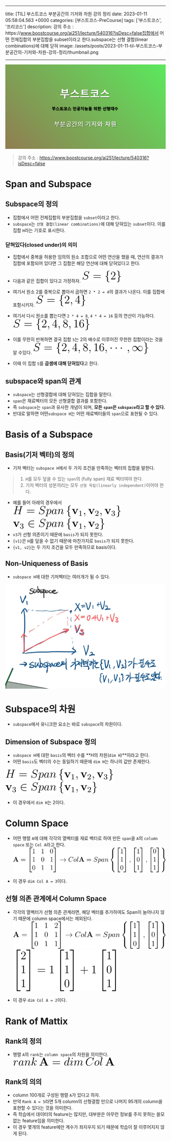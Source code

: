 

---
title: [TIL] 부스트코스 부분공간의 기저와 차원 강의 정리
date: 2023-01-11 05:58:04.563 +0000
categories: [부스트코스-PreCourse]
tags: ['부스트코스', '프리코스']
description: 강의 주소 : https&#x3A;//www.boostcourse.org/ai251/lecture/540316?isDesc=false집합에서 어떤 전체집합의 부분집합을 subset이라고 한다.subspace는 선형 결합(linear combinations)에 대해 닫혀
image: /assets/posts/2023-01-11-til-부스트코스-부분공간의-기저와-차원-강의-정리/thumbnail.png

---

![img](/assets/posts/2023-01-11-til-부스트코스-부분공간의-기저와-차원-강의-정리/img0.png)

> 강의 주소 : https://www.boostcourse.org/ai251/lecture/540316?isDesc=false

# Span and Subspace

## Subspace의 정의

- 집합에서 어떤 전체집합의 부분집합을 `subset`이라고 한다.
- `subspace`는 `선형 결합(linear combinations)`에 대해 닫혀있는 `subset`이다. 이를 집합 `H`라는 기호로 표시한다.

### 닫혀있다(closed under)의 의미

- 집합에서 중복을 허용한 임의의 원소 조합으로 어떤 연산을 했을 때, 연산의 결과가 집합에 포함되어 있다면 그 집합은 해당 연산에 대해 닫혀있다고 한다.


- 다음과 같은 집합이 있다고 가정하자.
![img](/assets/posts/2023-01-11-til-부스트코스-부분공간의-기저와-차원-강의-정리/img1.png)
- 여기서 원소 2를 중복으로 뽑아서 곱하면 `2 * 2 = 4`의 결과가 나온다. 이를 집합에 포함시키자.
![img](/assets/posts/2023-01-11-til-부스트코스-부분공간의-기저와-차원-강의-정리/img2.png)
- 여기서 다시 원소를 뽑는다면 `2 * 4 = 8`, `4 * 4 = 16` 등의 연산이 가능하다.
![img](/assets/posts/2023-01-11-til-부스트코스-부분공간의-기저와-차원-강의-정리/img3.png)
- 이를 무한히 반복하면 결국 집합 `S`는 2의 배수로 이루어진 무한한 집합이라는 것을 알 수있다.
![img](/assets/posts/2023-01-11-til-부스트코스-부분공간의-기저와-차원-강의-정리/img4.png)
- 이때 이 집합 `S`를 **곱셈에 대해 닫혀있다**고 한다.

## subspace와 span의 관계

- `subspace`는 선형결합에 대해 닫혀있는 집합을 말한다.
- `span`은 재료벡터의 모든 선형결합 결과를 포함한다.
- 즉 `subspace`는 `span`과 유사한 개념이 되며, **모든 `span`은 `subspace`라고 할 수 있다.**
- 반대로 말하면 어떤`subspace H`는 어떤 재료벡터들의 `span`으로 표현될 수 있다.

# Basis of a Subspace

## Basis(기저 벡터)의 정의

- 기저 벡터는 `subspace H`에서 두 가지 조건을 만족하는 벡터의 집합을 말한다.

> 1. `H`를 모두 덮을 수 있는 `span`의 (fully span) 재료 벡터여야 한다.
> 2. 기저 벡터의 성분끼리는 모두 `선형 독립(linearly independent)`이어야 한다.


- 예를 들어 아래의 경우에서
![img](/assets/posts/2023-01-11-til-부스트코스-부분공간의-기저와-차원-강의-정리/img5.png)![img](/assets/posts/2023-01-11-til-부스트코스-부분공간의-기저와-차원-강의-정리/img6.png)
- `v3`가 선형 의존이기 때문에 `basis`가 되지 못한다.
- `{v1}`은 `H`를 덮을 수 없기 때문에 마찬가지로 `basis`가 되지 못한다.
- `{v1, v2}`는 두 가지 조건을 모두 만족하므로 basis이다.

## Non-Uniqueness of Basis

- `subspace H`에 대한 기저벡터는 여러개가 될 수 있다.

![img](/assets/posts/2023-01-11-til-부스트코스-부분공간의-기저와-차원-강의-정리/img7.png)

# Subspace의 차원

- `subspace`에서 유니크한 요소는 바로 `subspace`의 차원이다.

## Dimension of Subspace 정의

- `subspace H`에 대한 `basis`의 벡터 수를 **H의 차원(`dim H`)**이라고 한다.
- 어떤 `basis`도 벡터의 수는 동일하기 때문에 `dim H`는 하나의 값만 존재한다.


![img](/assets/posts/2023-01-11-til-부스트코스-부분공간의-기저와-차원-강의-정리/img5.png)![img](/assets/posts/2023-01-11-til-부스트코스-부분공간의-기저와-차원-강의-정리/img6.png)
- 이 경우에서 `dim H`는 2이다.

# Column Space

- 어떤 행렬 `A`에 대해 각각의 열벡터를 재료 벡터로 하여 만든 `span`을 `A`의 `column space` 또는 `Col A`라고 한다.
![img](/assets/posts/2023-01-11-til-부스트코스-부분공간의-기저와-차원-강의-정리/img10.png)


- 이 경우 `dim Col A = 3`이다.

## 선형 의존 관계에서 Column Space

- 각각의 열벡터가 선형 의존 관계라면, 해당 벡터를 추가하여도 Span이 늘어나지 않기 때문에 column space에서는 제외된다.
![img](/assets/posts/2023-01-11-til-부스트코스-부분공간의-기저와-차원-강의-정리/img11.png)![img](/assets/posts/2023-01-11-til-부스트코스-부분공간의-기저와-차원-강의-정리/img12.png)


- 이 경우 `dim Col A = 2`이다.

# Rank of Mattix

## Rank의 정의

- 행렬 `A`의 `rank`는 `column space`의 차원을 의미한다.
![img](/assets/posts/2023-01-11-til-부스트코스-부분공간의-기저와-차원-강의-정리/img13.png)

## Rank의 의의

- column 100개로 구성된 행렬 `A`가 있다고 하자.
- 만약 `Rank A = 5`라면 5개 column의 선형결합 만으로 나머지 95개의 column을 표현할 수 있다는 것을 의미한다.
- 즉 학습에서 데이터의 feature는 많지만, 대부분은 아무런 정보를 주지 못하는 쓸모 없는 feature임을 의미한다.
- 이 경우 몇개의 feature에만 계수가 좌지우지 되기 때문에 학습이 잘 이루어지지 않게 된다.



        